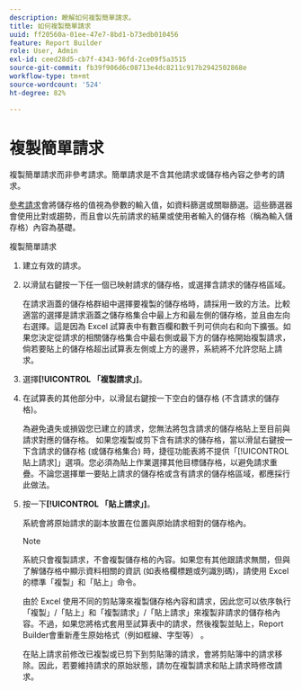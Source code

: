 ```yaml
---
description: 瞭解如何複製簡單請求。
title: 如何複製簡單請求
uuid: ff20560a-01ee-47e7-8bd1-b73edb010456
feature: Report Builder
role: User, Admin
exl-id: ceed28d5-cb7f-4343-96fd-2ce09f5a3515
source-git-commit: fb39f906d6c08713e4dc8211c917b2942502868e
workflow-type: tm+mt
source-wordcount: '524'
ht-degree: 82%

---
```


# 複製簡單請求

複製簡單請求而非參考請求。簡單請求是不含其他請求或儲存格內容之參考的請求。

[參考請求](/help/analyze/report-builder/manage-requests/c-copy-requests/t-copy-referential-requests.md)會將儲存格的值視為參數的輸入值，如資料篩選或關聯篩選。這些篩選器會使用比對或趨勢，而且會以先前請求的結果或使用者輸入的儲存格（稱為輸入儲存格）內容為基礎。

複製簡單請求

1. 建立有效的請求。
1. 以滑鼠右鍵按一下任一個已映射請求的儲存格，或選擇含請求的儲存格區域。

   在請求涵蓋的儲存格群組中選擇要複製的儲存格時，請採用一致的方法。比較適當的選擇是請求涵蓋之儲存格集合中最上方和最左側的儲存格，並且由左向右選擇。這是因為 Excel 試算表中有數百欄和數千列可供向右和向下擴張。如果您決定從請求的相關儲存格集合中最右側或最下方的儲存格開始複製請求，倘若要貼上的儲存格超出試算表左側或上方的邊界，系統將不允許您貼上請求。
1. 選擇&#x200B;**[!UICONTROL 「複製請求」]**。
1. 在試算表的其他部分中，以滑鼠右鍵按一下空白的儲存格 (不含請求的儲存格)。

   為避免遺失或損毀您已建立的請求，您無法將包含請求的儲存格貼上至目前與請求對應的儲存格。 如果您複製或剪下含有請求的儲存格，當以滑鼠右鍵按一下含請求的儲存格 (或儲存格集合) 時，捷徑功能表將不提供「[!UICONTROL 貼上請求]」選項。您必須為貼上作業選擇其他目標儲存格，以避免請求重疊。不論您選擇單一要貼上請求的儲存格或含有請求的儲存格區域，都應採行此做法。
1. 按一下&#x200B;**[!UICONTROL 「貼上請求」]**。

   系統會將原始請求的副本放置在位置與原始請求相對的儲存格內。

   >[!NOTE]
   >
   >系統只會複製請求，不會複製儲存格的內容。如果您有其他跟請求無關，但與了解儲存格中顯示資料相關的資訊 (如表格欄標題或列識別碼)，請使用 Excel 的標準「複製」和「貼上」命令。

   由於 Excel 使用不同的剪貼簿來複製儲存格內容和請求，因此您可以依序執行「複製」/「貼上」和「複製請求」/「貼上請求」來複製非請求的儲存格內容。不過，如果您將格式套用至試算表中的請求，然後複製並貼上，Report Builder會重新產生原始格式（例如框線、字型等） 。

   在貼上請求前修改已複製或已剪下到剪貼簿的請求，會將剪貼簿中的請求移除。因此，若要維持請求的原始狀態，請勿在複製請求和貼上請求時修改請求。
